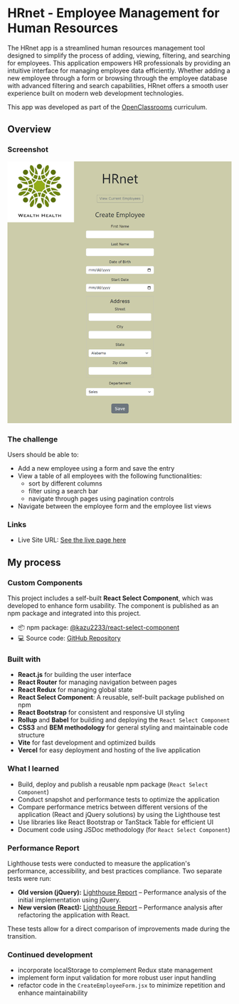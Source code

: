 # HRnet - Employee Management for Human Resources

The HRnet app is a streamlined human resources management tool designed to simplify the process of adding, viewing, filtering, and searching for employees. This application empowers HR professionals by providing an intuitive interface for managing employee data efficiently. Whether adding a new employee through a form or browsing through the employee database with advanced filtering and search capabilities, HRnet offers a smooth user experience built on modern web development technologies.

This app was developed as part of the [OpenClassrooms](https://openclassrooms.com/) curriculum.

## Overview

### Screenshot

![](/assets/screenshot.png)

### The challenge

Users should be able to:

- Add a new employee using a form and save the entry
- View a table of all employees with the following functionalities:
  - sort by different columns
  - filter using a search bar
  - navigate through pages using pagination controls
- Navigate between the employee form and the employee list views

### Links

- Live Site URL: [See the live page here](https://wealth-health-hr-app.vercel.app/)

## My process

### Custom Components

This project includes a self-built **React Select Component**, which was developed to enhance form usability. The component is published as an npm package and integrated into this project.

- 📦 npm package: [@kazu2233/react-select-component](https://www.npmjs.com/package/@kazu2233/react-select-component)
- 💻 Source code: [GitHub Repository](https://github.com/Kasia307584/react-select-component)

### Built with

- **React.js** for building the user interface
- **React Router** for managing navigation between pages
- **React Redux** for managing global state
- **React Select Component**: A reusable, self-built package published on npm
- **React Bootstrap** for consistent and responsive UI styling
- **Rollup** and **Babel** for building and deploying the `React Select Component`
- **CSS3** and **BEM methodology** for general styling and maintainable code structure
- **Vite** for fast development and optimized builds
- **Vercel** for easy deployment and hosting of the live application

### What I learned

- Build, deploy and publish a reusable npm package (`React Select Component`)
- Conduct snapshot and performance tests to optimize the application
- Compare performance metrics between different versions of the application (React and jQuery solutions) by using the Lighthouse test
- Use libraries like React Bootstrap or TanStack Table for efficient UI
- Document code using JSDoc methodology (for `React Select Component`)

### Performance Report

Lighthouse tests were conducted to measure the application's performance, accessibility, and best practices compliance. Two separate tests were run:

- **Old version (jQuery):** [Lighthouse Report](./reports/lighthouse-report-jquery.pdf) – Performance analysis of the initial implementation using jQuery.
- **New version (React):** [Lighthouse Report](./reports/lighthouse-report-react.pdf) – Performance analysis after refactoring the application with React.

These tests allow for a direct comparison of improvements made during the transition.

### Continued development

- incorporate localStorage to complement Redux state management
- implement form input validation for more robust user input handling
- refactor code in the `CreateEmployeeForm.jsx` to minimize repetition and enhance maintainability
